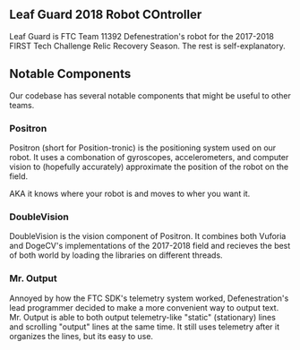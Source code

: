## Leaf Guard 2018 Robot COntroller
Leaf Guard is FTC Team 11392 Defenestration's robot for the 2017-2018 FIRST Tech Challenge Relic Recovery Season. The rest is self-explanatory.

## Notable Components
Our codebase has several notable components that might be useful to other teams.

### Positron
Positron (short for Position-tronic) is the positioning system used on our robot. It uses a combonation of gyroscopes, accelerometers, and computer vision to (hopefully accurately) approximate the position of the robot on the field.

AKA it knows where your robot is and moves to wher you want it.

### DoubleVision
DoubleVision is the vision component of Positron. It combines both Vuforia and DogeCV's implementations of the 2017-2018 field and recieves the best of both world by loading the libraries on different threads.

### Mr. Output
Annoyed by how the FTC SDK's telemetry system worked, Defenestration's lead programmer decided to make a more convenient way to output text. Mr. Output is able to both output telemetry-like "static" (stationary) lines and scrolling "output" lines at the same time. It still uses telemetry after it organizes the lines, but its easy to use.
